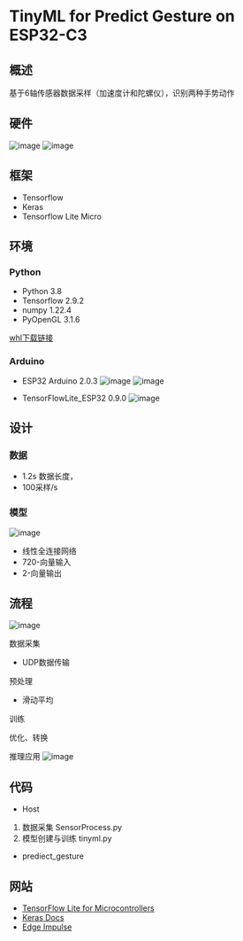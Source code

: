 # TinyML for Predict Gesture  on ESP32-C3

## 概述

基于6轴传感器数据采样（加速度计和陀螺仪），识别两种手势动作

## 硬件

![image](Images/beetle.jpg)
![image](Images/mu9250.jpg)

## 框架

- Tensorflow
- Keras
- Tensorflow Lite Micro

## 环境

### Python

- Python 3.8
- Tensorflow 2.9.2
- numpy 1.22.4
- PyOpenGL 3.1.6

[whl下载链接](https://www.lfd.uci.edu/~gohlke/pythonlibs/)

### Arduino

- ESP32 Arduino 2.0.3
![image](Images/arduino1.png)
![image](Images/arduino2.png)

- TensorFlowLite_ESP32 0.9.0
![image](Images/arduino_lib.png)

## 设计

### 数据

- 1.2s 数据长度，
- 100采样/s

### 模型

![image](Images/network.png)

- 线性全连接网络
- 720-向量输入
- 2-向量输出

## 流程

![image](Images/process.png)

数据采集

- UDP数据传输

预处理

- 滑动平均

训练

优化、转换

推理应用
![image](Images/inference.png)

## 代码

- Host

1. 数据采集 SensorProcess.py
1. 模型创建与训练 tinyml.py

- prediect_gesture

## 网站

- [TensorFlow Lite for Microcontrollers](https://tensorflow.google.cn/lite/microcontrollers/overview)
- [Keras Docs](https://keras.io/api/)
- [Edge Impulse](https://www.edgeimpulse.com/)
